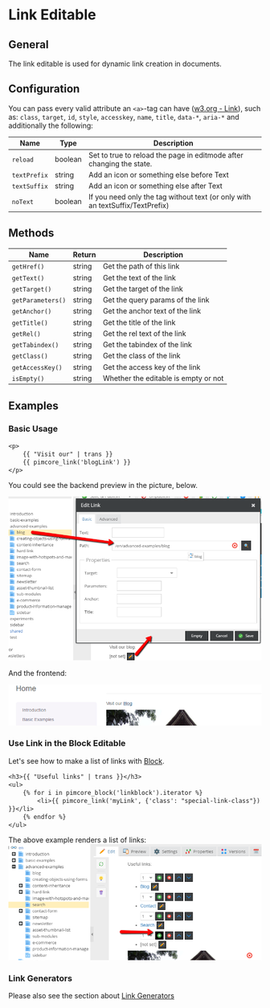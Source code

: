 # Link Editable

## General 

The link editable is used for dynamic link creation in documents.

## Configuration

You can pass every valid attribute an `<a>`-tag can have ([w3.org - Link](https://www.w3.org/TR/html52/textlevel-semantics.html#the-a-element)), 
such as: `class`, `target`, `id`, `style`, `accesskey`, `name`, `title`, `data-*`, `aria-*` and additionally the following: 

| Name     | Type     | Description                                                             |
|----------|----------|-------------------------------------------------------------------------|
| `reload` | boolean  | Set to true to reload the page in editmode after changing the state.    |
| `textPrefix` | string  | Add an icon or something else before Text    |
| `textSuffix` | string  | Add an icon or something else after Text    |
| `noText` | boolean  | If you need only the <a> tag without text (or only with an textSuffix/TextPrefix)    |

## Methods

| Name              | Return      | Description                          |
|-------------------|-------------|--------------------------------------|
| `getHref()`       | string      | Get the path of this link            |
| `getText()`       | string      | Get the text of the link             |
| `getTarget()`     | string      | Get the target of the link           |
| `getParameters()` | string      | Get the query params of the link     |
| `getAnchor()`     | string      | Get the anchor text of the link      |
| `getTitle()`      | string      | Get the title of the link            |
| `getRel()`        | string      | Get the rel text of the link         |
| `getTabindex()`   | string      | Get the tabindex of the link         |
| `getClass()`      | string      | Get the class of the link            |
| `getAccessKey()`  | string      | Get the access key of the link       |
| `isEmpty()`       | string      | Whether the editable is empty or not |

## Examples

### Basic Usage

```twig
<p>
    {{ "Visit our" | trans }}
    {{ pimcore_link('blogLink') }}
</p>
```

You could see the backend preview in the picture, below.

![Link editable - adminitration panel](../../img/editables_link_backend_preview.png)

And the frontend:

![Link editable - frontend](../../img/editables_link_frontend_preview.png)



### Use Link in the Block Editable

Let's see how to make a list of links with [Block](./06_Block.md).

```twig
<h3>{{ "Useful links" | trans }}</h3>
<ul>
    {% for i in pimcore_block('linkblock').iterator %}
        <li>{{ pimcore_link('myLink', {'class': "special-link-class"}) }}</li>
    {% endfor %}
</ul>
```

The above example renders a list of links: 
![The links list in the backend](../../img/editables_link_inside_block.png)

### Link Generators

Please also see the section about [Link Generators](../../05_Objects/01_Object_Classes/05_Class_Settings/30_Link_Generator.md)





